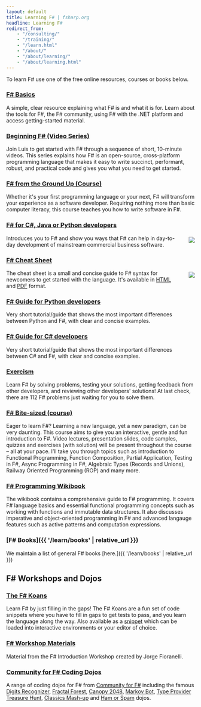 ```yaml
---
layout: default
title: Learning F# | fsharp.org
headline: Learning F#
redirect_from:
    - "/consulting/"
    - "/training/"
    - "/learn.html"
    - "/about/"
    - "/about/learning/"
    - "/about/learning.html"
---
```


To learn F# use one of the free online resources, courses or books below.

### [F# Basics](https://dotnet.microsoft.com/languages/fsharp)

A simple, clear resource explaining what F# is and what it is for.
Learn about the tools for F#, the F# community, using F# with the .NET platform and access getting-started material.

### [Beginning F# (Video Series)](https://www.youtube.com/playlist?list=PLdo4fOcmZ0oUFghYOp89baYFBTGxUkC7Z)

Join Luis to get started with F# through a sequence of short, 10-minute videos.
This series explains how F# is an open-source, cross-platform programming language that makes it easy to write succinct, performant, robust, and practical code
and gives you what you need to get started.

### [F# from the Ground Up (Course)](https://www.udemy.com/course/fsharp-from-the-ground-up)

Whether it's your first programming language or your next, F# will transform your experience as a software developer. Requiring nothing more than basic computer literacy, this course teaches you how to write software in F#.

### [F# for C#, Java or Python developers](http://fsharpforfunandprofit.com/)

<img src="../images/thumbs/IHeartFsharp160.png" style="float:right;margin:5px 0px 5px 25px;" />

Introduces you to F# and show you ways that F# can help in day-to-day development
of mainstream commercial business software.

### [F# Cheat Sheet](http://fsprojects.github.io/fsharp-cheatsheet/)

<img src="../images/thumbs/cheetsheet.png" style="float:right;margin:5px 0px 5px 25px;" />

The cheat sheet is a small and concise guide to F# syntax for newcomers to get started with the language. It's available in [HTML](http://fsprojects.github.io/fsharp-cheatsheet/) and [PDF](https://fsprojects.github.io/fsharp-cheatsheet/fsharp-cheatsheet.pdf) format.

### [F# Guide for Python developers](https://github.com/knocte/2fsharp/blob/master/python2fsharp.md)

Very short tutorial/guide that shows the most important differences between Python and F#, with clear and concise examples.

### [F# Guide for C# developers](https://github.com/knocte/2fsharp/blob/master/csharp2fsharp.md)

Very short tutorial/guide that shows the most important differences between C# and F#, with clear and concise examples.

### [Exercism](https://exercism.io/tracks/fsharp)

Learn F# by solving problems, testing your solutions, getting feedback from other developers, and reviewing other developers' solutions! At last check, there are 112 F# problems just waiting for you to solve them.

### [F# Bite-sized (course)](https://fsbitesized.com/)

Eager to learn F#? Learning a new language, yet a new paradigm, can be very daunting. This course aims to give you an interactive, gentle and fun introduction to F#. Video lectures, presentation slides, code samples, quizzes and exercises (with solution) will be present throughout the course – all at your pace. I’ll take you through topics such as introduction to Functional Programming, Function Composition, Partial Application, Testing in F#, Async Programming in F#, Algebraic Types (Records and Unions), Railway Oriented Programming (ROP) and many more.

### [F# Programming Wikibook](http://en.wikibooks.org/wiki/Programming:F_Sharp)

The wikibook contains a comprehensive guide to F# programming. It covers
F# language basics and essential functional programming concepts such as
working with functions and immutable data structures. It also discusses
imperative and object-oriented programming in F# and advanced langauge
features such as active patterns and computation expressions.

### [F# Books]({{ '/learn/books' | relative_url }})

We maintain a list of general F# books [here.]({{ '/learn/books' | relative_url }})


<h2 id="workshops" class="anchor">F# Workshops and Dojos</h2>

### [The F# Koans](https://github.com/ChrisMarinos/FSharpKoans#functional-koans---f)

Learn F# by just filling in the gaps! The F# Koans are a fun set of code snippets where you have to fill in gaps to get tests to pass, and you learn the language along the way.  Also available as a [snippet](http://fssnip.net/bG) which can be loaded into interactive environments or your editor of choice.

### [F# Workshop Materials](https://github.com/jorgef/fsharpworkshop)

Material from the F# Introduction Workshop created by Jorge Fioranelli.

### [Community for F# Coding Dojos](http://c4fsharp.net/#fsharp-coding-dojos)

A range of coding dojos for F# from [Community for F#](http://c4fsharp.net) including the famous
[Digits Recognizer](https://github.com/c4fsharp/Dojo-Digits-Recognizer), [Fractal Forest](https://github.com/c4fsharp/Dojo-Fractal-Forest), [Canopy 2048](https://github.com/c4fsharp/Dojo-Canopy-2048),
[Markov Bot](https://github.com/c4fsharp/Dojo-Markov-Bot), [Type Provider Treasure Hunt](https://github.com/c4fsharp/Dojo-Type-Provider-Treasure-Hunt), [Classics Mash-up](https://github.com/c4fsharp/Dojo-Picasquez-and-Velasso) and [Ham or Spam](https://github.com/c4fsharp/Dojo-Ham-Or-Spam) dojos.





